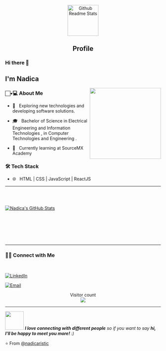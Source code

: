 
<p align="center">
 <img width="100px" src="https://res.cloudinary.com/anuraghazra/image/upload/v1594908242/logo_ccswme.svg" align="center" alt="Github Readme Stats" />
 <h2 align="center">Profile</h2>
</p>

### Hi there 👋<h2> I'm Nadica</h2>
<img align='right' src="https://media4.giphy.com/media/paTz7UZbPfTZFRYnnB/giphy.gif?cid=790b76119f98ad7b69f69f377c78022d1e42b17a5c58d69d&rid=giphy.gif&ct=s" width="230">


<h3>🏻•💻 About Me </h3>



- 🤔 &nbsp; Exploring new technologies and developing software solutions.

- 🎓 &nbsp; Bachelor of Science in Electrical Engineering and Information Technologies , in Computer Technologies and Engineering .

- 🌱 &nbsp; Currently learning at SourceMX Academy 



<h3>🛠 Tech Stack</h3>



- 🌐 &nbsp; HTML | CSS | JavaScript | ReactJS



<hr>

<br/><br/>

[![Nadica's GitHub Stats](https://github-readme-stats.vercel.app/api?username=nadicaristic&show_icons=true)](https://github.com/nadicaristic)

<br/>

<br/>

<br><br>



<hr>



<h3> 🤝🏻 Connect with Me </h3>

<br>



<p align="center">


<a href="https://www.linkedin.com/in/nadica-ristic-11076516b/"><img alt="LinkedIn" src="https://img.shields.io/badge/LinkedIn-Nadica%20Ristic-blue?style=flat-square&logo=linkedin"></a>

<a href="mailto:nadicagavrovska@yahoo.com"><img alt="Email" src="https://img.shields.io/badge/Email-nadicagavrovska@yahoo.com-blue?style=flat-square&logo=gmail"></a>

</p>

<p align="center"> 
  Visitor count<br>
  <img src="https://profile-counter.glitch.me/nadicaristic/count.svg" />
</p>




<hr>
<img src="https://media.giphy.com/media/LnQjpWaON8nhr21vNW/giphy.gif" width="60"> <em><b>I love connecting with different people</b> so if you want to say <b>hi, I'll be happy to meet you more!</b> :)</em>

⭐️ From [@nadicaristic](https://github.com/nadicaristic)



